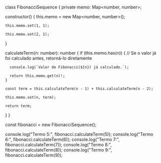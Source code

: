 class FibonacciSequence {
  private memo: Map<number, number>;

  constructor() {
    this.memo = new Map<number, number>();

    this.memo.set(1, 1);

    this.memo.set(2, 1);
  }

  calculateTerm(n: number): number {
    if (this.memo.has(n)) {
      // Se o valor já foi calculado antes, retorná-lo diretamente

      console.log(`Valor de Fibonacci(${n}) já calculado.`);

      return this.memo.get(n)!;
    }

    const term = this.calculateTerm(n - 1) + this.calculateTerm(n - 2);

    this.memo.set(n, term);

    return term;
  }
}

const fibonacci = new FibonacciSequence();

console.log("Termo 5:", fibonacci.calculateTerm(5));
console.log("Termo 6:", fibonacci.calculateTerm(6));
console.log("Termo 7:", fibonacci.calculateTerm(7));
console.log("Termo 8:", fibonacci.calculateTerm(8));
console.log("Termo 9:", fibonacci.calculateTerm(9));
